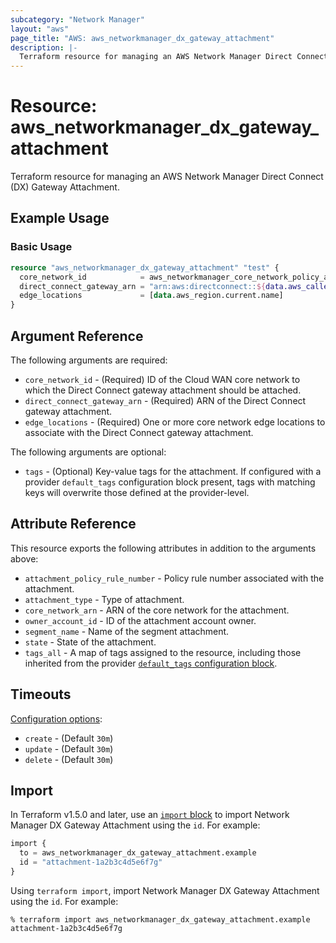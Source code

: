 ```yaml
---
subcategory: "Network Manager"
layout: "aws"
page_title: "AWS: aws_networkmanager_dx_gateway_attachment"
description: |-
  Terraform resource for managing an AWS Network Manager Direct Connect Gateway Attachment.
---
```

# Resource: aws_networkmanager_dx_gateway_attachment

Terraform resource for managing an AWS Network Manager Direct Connect (DX) Gateway Attachment.

## Example Usage

### Basic Usage

```terraform
resource "aws_networkmanager_dx_gateway_attachment" "test" {
  core_network_id            = aws_networkmanager_core_network_policy_attachment.test.core_network_id
  direct_connect_gateway_arn = "arn:aws:directconnect::${data.aws_caller_identity.current.account_id}:dx-gateway/${aws_dx_gateway.test.id}"
  edge_locations             = [data.aws_region.current.name]
}
```

## Argument Reference

The following arguments are required:

* `core_network_id` - (Required) ID of the Cloud WAN core network to which the Direct Connect gateway attachment should be attached.
* `direct_connect_gateway_arn` - (Required) ARN of the Direct Connect gateway attachment.
* `edge_locations` - (Required) One or more core network edge locations to associate with the Direct Connect gateway attachment.

The following arguments are optional:

* `tags` - (Optional) Key-value tags for the attachment. If configured with a provider `default_tags` configuration block present, tags with matching keys will overwrite those defined at the provider-level.

## Attribute Reference

This resource exports the following attributes in addition to the arguments above:

* `attachment_policy_rule_number` - Policy rule number associated with the attachment.
* `attachment_type` - Type of attachment.
* `core_network_arn` - ARN of the core network for the attachment.
* `owner_account_id` - ID of the attachment account owner.
* `segment_name` - Name of the segment attachment.
* `state` - State of the attachment.
* `tags_all` - A map of tags assigned to the resource, including those inherited from the provider [`default_tags` configuration block](https://registry.terraform.io/providers/hashicorp/aws/latest/docs#default_tags-configuration-block).

## Timeouts

[Configuration options](https://developer.hashicorp.com/terraform/language/resources/syntax#operation-timeouts):

* `create` - (Default `30m`)
* `update` - (Default `30m`)
* `delete` - (Default `30m`)

## Import

In Terraform v1.5.0 and later, use an [`import` block](https://developer.hashicorp.com/terraform/language/import) to import Network Manager DX Gateway Attachment using the `id`. For example:

```terraform
import {
  to = aws_networkmanager_dx_gateway_attachment.example
  id = "attachment-1a2b3c4d5e6f7g"
}
```

Using `terraform import`, import Network Manager DX Gateway Attachment using the `id`. For example:

```console
% terraform import aws_networkmanager_dx_gateway_attachment.example attachment-1a2b3c4d5e6f7g
```
